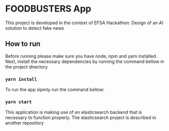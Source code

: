 # FOODBUSTERS App

This project is developed in the context of EFSA Hackathon: Design of an AI solution to detect fake news

## How to run

Before running please make sure you have node, npm and yarn installed. 
Next, install the necessary dependencies by running the command bellow in the project directory

### `yarn install`

To run the app sipmly run the command bellow:

### `yarn start`

This application is making use of en elasticsearch backend that is necessary to function properly. The elasticsearch project is described in another repository